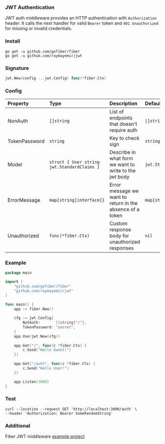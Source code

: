 ### JWT Authentication
JWT auth middleware provides an HTTP authentication with `Authorization` header. It calls the next handler for valid `Bearer` token and `401 Unauthorized` for missing or invalid credentials.

### Install
```
go get -u github.com/gofiber/fiber
go get -u github.com/raymayemir/jwt
```

### Signature
```go
jwt.New(config ...jwt.Config) func(*fiber.Ctx)
```

### Config
| Property | Type | Description | Default |
| :--- | :--- | :--- | :--- |
| NonAuth | `[]string` | List of endpoints that doesn't require auth | `[]string` |
| TokenPassword | `string` | Key to check sign | `string` |
| Model | `struct { User string jwt.StandardClaims }` | Describe in what form we want to write to the jwt body | `jwt.StandardClaims` |
| ErrorMessage | `map[string]interface{}` | Error message we want to return in the absence of a token | `map[string]interface{}` |
| Unauthorized | `func(*fiber.Ctx)` | Custom response body for unauthorized responses | `nil` |


### Example
```go
package main

import (
    "github.com/gofiber/fiber"
    "github.com/raymayemir/jwt"
)

func main() {
    app := fiber.New()
    
    cfg := jwt.Config{
    	NotAuth:       []string{"/"},
    	TokenPassword: "secret",
    }
    app.Use(jwt.New(cfg))
    
    app.Get("/", func(c *fiber.Ctx) {
        c.Send("Hello Guest!")
    })
    
    app.Get("/auth", func(c *fiber.Ctx) {
        c.Send("Hello User!")
    })

    app.Listen(3000)
}
```

### Test
```curl
curl --location --request GET 'http://localhost:3000/auth' \
--header 'Authorization: Bearer SomeRandomString'
```

### Additional
Fiber JWT middleware [example project](https://github.com/raymayemir/fiber-jwt-example) 